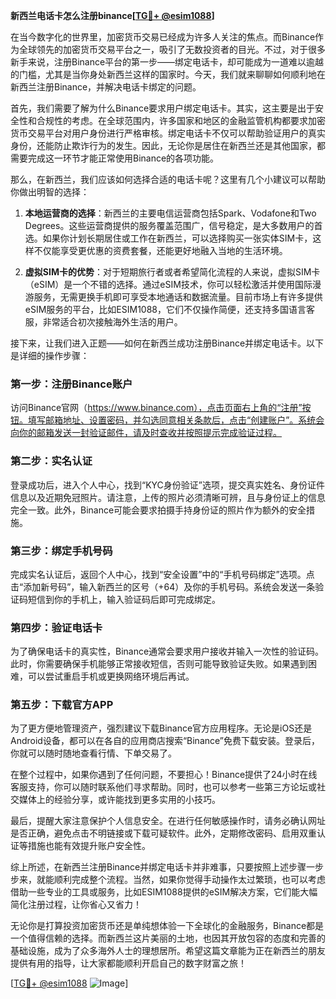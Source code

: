 **新西兰电话卡怎么注册binance[[TG💪+ @esim1088](https://t.me/s/esim1088)]**

在当今数字化的世界里，加密货币交易已经成为许多人关注的焦点。而Binance作为全球领先的加密货币交易平台之一，吸引了无数投资者的目光。不过，对于很多新手来说，注册Binance平台的第一步——绑定电话卡，却可能成为一道难以逾越的门槛，尤其是当你身处新西兰这样的国家时。今天，我们就来聊聊如何顺利地在新西兰注册Binance，并解决电话卡绑定的问题。

首先，我们需要了解为什么Binance要求用户绑定电话卡。其实，这主要是出于安全性和合规性的考虑。在全球范围内，许多国家和地区的金融监管机构都要求加密货币交易平台对用户身份进行严格审核。绑定电话卡不仅可以帮助验证用户的真实身份，还能防止欺诈行为的发生。因此，无论你是居住在新西兰还是其他国家，都需要完成这一环节才能正常使用Binance的各项功能。

那么，在新西兰，我们应该如何选择合适的电话卡呢？这里有几个小建议可以帮助你做出明智的选择：

1. **本地运营商的选择**：新西兰的主要电信运营商包括Spark、Vodafone和Two Degrees。这些运营商提供的服务覆盖范围广，信号稳定，是大多数用户的首选。如果你计划长期居住或工作在新西兰，可以选择购买一张实体SIM卡，这样不仅能享受更优惠的资费套餐，还能更好地融入当地的生活环境。

2. **虚拟SIM卡的优势**：对于短期旅行者或者希望简化流程的人来说，虚拟SIM卡（eSIM）是一个不错的选择。通过eSIM技术，你可以轻松激活并使用国际漫游服务，无需更换手机即可享受本地通话和数据流量。目前市场上有许多提供eSIM服务的平台，比如ESIM1088，它们不仅操作简便，还支持多国语言客服，非常适合初次接触海外生活的用户。

接下来，让我们进入正题——如何在新西兰成功注册Binance并绑定电话卡。以下是详细的操作步骤：

### 第一步：注册Binance账户
访问Binance官网（https://www.binance.com），点击页面右上角的“注册”按钮。填写邮箱地址、设置密码，并勾选同意相关条款后，点击“创建账户”。系统会向你的邮箱发送一封验证邮件，请及时查收并按照提示完成验证过程。

### 第二步：实名认证
登录成功后，进入个人中心，找到“KYC身份验证”选项，提交真实姓名、身份证件信息以及近期免冠照片。请注意，上传的照片必须清晰可辨，且与身份证上的信息完全一致。此外，Binance可能会要求拍摄手持身份证的照片作为额外的安全措施。

### 第三步：绑定手机号码
完成实名认证后，返回个人中心，找到“安全设置”中的“手机号码绑定”选项。点击“添加新号码”，输入新西兰的区号（+64）及你的手机号码。系统会发送一条验证码短信到你的手机上，输入验证码后即可完成绑定。

### 第四步：验证电话卡
为了确保电话卡的真实性，Binance通常会要求用户接收并输入一次性的验证码。此时，你需要确保手机能够正常接收短信，否则可能导致验证失败。如果遇到困难，可以尝试重启手机或更换网络环境后再试。

### 第五步：下载官方APP
为了更方便地管理资产，强烈建议下载Binance官方应用程序。无论是iOS还是Android设备，都可以在各自的应用商店搜索“Binance”免费下载安装。登录后，你就可以随时随地查看行情、下单交易了。

在整个过程中，如果你遇到了任何问题，不要担心！Binance提供了24小时在线客服支持，你可以随时联系他们寻求帮助。同时，也可以参考一些第三方论坛或社交媒体上的经验分享，或许能找到更多实用的小技巧。

最后，提醒大家注意保护个人信息安全。在进行任何敏感操作时，请务必确认网址是否正确，避免点击不明链接或下载可疑软件。此外，定期修改密码、启用双重认证等措施也能有效提升账户安全性。

综上所述，在新西兰注册Binance并绑定电话卡并非难事，只要按照上述步骤一步步来，就能顺利完成整个流程。当然，如果你觉得手动操作太过繁琐，也可以考虑借助一些专业的工具或服务，比如ESIM1088提供的eSIM解决方案，它们能大幅简化注册过程，让你省心又省力！

无论你是打算投资加密货币还是单纯想体验一下全球化的金融服务，Binance都是一个值得信赖的选择。而新西兰这片美丽的土地，也因其开放包容的态度和完善的基础设施，成为了众多海外人士的理想居所。希望这篇文章能为正在新西兰的朋友提供有用的指导，让大家都能顺利开启自己的数字财富之旅！

[[TG💪+ @esim1088](https://t.me/s/esim1088) ![Image](https://i.postimg.cc/4NQfJmqS/Snipaste-2025-05-13-00-14-12.png)]